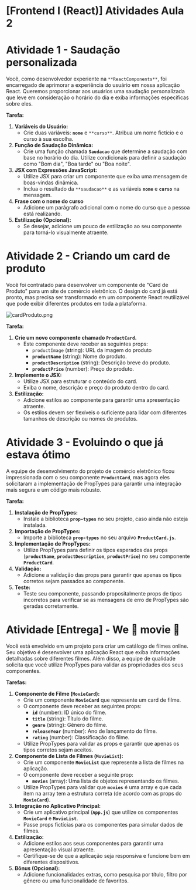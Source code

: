 # [Frontend I (React)] Atividades Aula 2

# Atividade 1 - Saudação personalizada

Você, como desenvolvedor experiente na `**ReactComponents**`, foi encarregado de aprimorar a experiência do usuário em nossa aplicação React. Queremos proporcionar aos usuários uma saudação personalizada que leve em consideração o horário do dia e exiba informações específicas sobre eles.

**Tarefa:**

1. **Variáveis do Usuário:**
    - Crie duas variáveis: **`nome`** e `**curso**`. Atribua um nome fictício e o curso à sua escolha.
2. **Função de Saudação Dinâmica:**
    - Crie uma função chamada **`Saudacao`** que determine a saudação com base no horário do dia. Utilize condicionais para definir a saudação como "Bom dia", "Boa tarde" ou "Boa noite".
3. **JSX com Expressões JavaScript:**
    - Utilize JSX para criar um componente que exiba uma mensagem de boas-vindas dinâmica.
    - Inclua o resultado da `**saudacao**` e as variáveis **`nome`** e **`curso`** na mensagem.
4. **Frase com o nome do curso**
    - Adicione um parágrafo adicional com o nome do curso que a pessoa está realizando.
5. **Estilização (Opcional):**
    - Se desejar, adicione um pouco de estilização ao seu componente para torná-lo visualmente atraente.

# Atividade 2 - Criando um card de produto

Você foi contratado para desenvolver um componente de "Card de Produto" para um site de comércio eletrônico. O design do card já está pronto, mas precisa ser transformado em um componente React reutilizável que pode exibir diferentes produtos em toda a plataforma.

![cardProduto.png](https://prod-files-secure.s3.us-west-2.amazonaws.com/9f29284f-4e16-4ce5-a570-5f0bd85bf977/c312315b-0d70-4eba-b85f-7d2a652db182/cardProduto.png)

**Tarefa:**

1. **Crie um novo componente chamado `ProductCard`.**
    - Este componente deve receber as seguintes props:
        - `productImage` (string): URL da imagem do produto
        - **`productName`** (string): Nome do produto.
        - **`productDescription`** (string): Descrição breve do produto.
        - **`productPrice`** (number): Preço do produto.
2. **Implemente o JSX:**
    - Utilize JSX para estruturar o conteúdo do card.
    - Exiba o nome, descrição e preço do produto dentro do card.
3. **Estilização:**
    - Adicione estilos ao componente para garantir uma apresentação atraente.
    - Os estilos devem ser flexíveis o suficiente para lidar com diferentes tamanhos de descrição ou nomes de produtos.

# Atividade 3 - Evoluindo o que já estava ótimo

A equipe de desenvolvimento do projeto de comércio eletrônico ficou impressionada com o seu componente **`ProductCard`**, mas agora eles solicitaram a implementação de PropTypes para garantir uma integração mais segura e um código mais robusto.

**Tarefa:**

1. **Instalação de PropTypes:**
    - Instale a biblioteca **`prop-types`** no seu projeto, caso ainda não esteja instalada.
2. **Importação de PropTypes:**
    - Importe a biblioteca **`prop-types`** no seu arquivo **`ProductCard.js`**.
3. **Implementação de PropTypes:**
    - Utilize PropTypes para definir os tipos esperados das props (**`productName`**, **`productDescription`**, **`productPrice`**) no seu componente **`ProductCard`**.
4. **Validação:**
    - Adicione a validação das props para garantir que apenas os tipos corretos sejam passados ao componente.
5. **Teste:**
    - Teste seu componente, passando propositalmente props de tipos incorretos para verificar se as mensagens de erro de PropTypes são geradas corretamente.

# Atividade [Entrega] - We 💚 movie 🎥

Você está envolvido em um projeto para criar um catálogo de filmes online. Seu objetivo é desenvolver uma aplicação React que exiba informações detalhadas sobre diferentes filmes. Além disso, a equipe de qualidade solicita que você utilize PropTypes para validar as propriedades dos seus componentes.

**Tarefas:**

1. **Componente de Filme (`MovieCard`):**
    - Crie um componente **`MovieCard`** que represente um card de filme.
    - O componente deve receber as seguintes props:
        - **`id`** (number): ID único do filme.
        - **`title`** (string): Título do filme.
        - **`genre`** (string): Gênero do filme.
        - **`releaseYear`** (number): Ano de lançamento do filme.
        - **`rating`** (number): Classificação do filme.
    - Utilize PropTypes para validar as props e garantir que apenas os tipos corretos sejam aceitos.
2. **Componente de Lista de Filmes (`MovieList`):**
    - Crie um componente **`MovieList`** que represente a lista de filmes na aplicação.
    - O componente deve receber a seguinte prop:
        - **`movies`** (array): Uma lista de objetos representando os filmes.
    - Utilize PropTypes para validar que **`movies`** é uma array e que cada item na array tem a estrutura correta (de acordo com as props do **`MovieCard`**).
3. **Integração no Aplicativo Principal:**
    - Crie um aplicativo principal (**`App.js`**) que utilize os componentes **`MovieCard`** e **`MovieList`**.
    - Passe props fictícias para os componentes para simular dados de filmes.
4. **Estilização:**
    - Adicione estilos aos seus componentes para garantir uma apresentação visual atraente.
    - Certifique-se de que a aplicação seja responsiva e funcione bem em diferentes dispositivos.
5. **Bônus (Opcional):**
    - Adicione funcionalidades extras, como pesquisa por título, filtro por gênero ou uma funcionalidade de favoritos.
